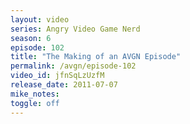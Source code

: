```yaml
---
layout: video
series: Angry Video Game Nerd
season: 6
episode: 102
title: "The Making of an AVGN Episode"
permalink: /avgn/episode-102
video_id: jfnSqLzUzfM
release_date: 2011-07-07
mike_notes:
toggle: off
---
```

